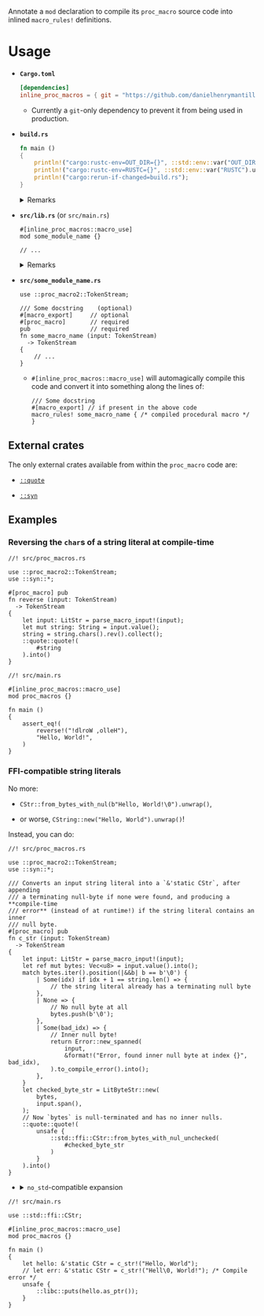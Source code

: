 Annotate a `mod` declaration to compile its `proc_macro` source code
into inlined `macro_rules!` definitions.

# Usage

  - **`Cargo.toml`**

    ```toml
    [dependencies]
    inline_proc_macros = { git = "https://github.com/danielhenrymantilla/rust-inline_proc_macros" }
    ```

      - Currently a `git`-only dependency to prevent it from being used in
        production.

  - **`build.rs`**

    ```rust
    fn main ()
    {
        println!("cargo:rustc-env=OUT_DIR={}", ::std::env::var("OUT_DIR").unwrap());
        println!("cargo:rustc-env=RUSTC={}", ::std::env::var("RUSTC").unwrap());
        println!("cargo:rerun-if-changed=build.rs");
    }
    ```

    <details><summary>Remarks</summary>

    This indeed hints at the procedural macros doing unorthodox stuff, such
    as invoking `rustc` or using the `OUT_DIR` filesystem, which are both things
    that a `build.rs` script, instead of a procedural macro, ought to do.

    While it is possible to implement the logic of this attribute macro with
    a `build.rs` script, the ergonomics would suffer a lot, making its usability
    hardly better that that of using an external `proc_macro = "true"` crate,
    defeating the purpose of the crate.

    That being said, Rust does not guarantee that procedural macros be allowed
    to interact with their environment like they currently do (it's rather an
    unfortunate byproduct of how they are implemented), so **be aware that this
    non `build.rs`-based approach could break with a new Rust release**.

    That's why it isn't super advisable to use this crate in production.

    That being said, by the time Rust does that change, if it ever does,
    we should have a full-featured WASM-encapsulation mechanism for procedural
    macros, which should incidentally allow to trivially implement what this
    crate achieves, that is, having inline procedural macros built-in into the
    build ecosystem, rendering this very crate obsolete.

    In other words, by the time this crate breaks, we won't be needing it 🙂

    </summary>

      - Using a `{}` instead of a `;` is necessary since in stable Rust
        a procedural macro attribute cannot be applied to a `mod name;`
        declaration.

      - Also, only the top-level module (`src/{lib,main}.rs`) is supported,
        due to limitations of procedural macros (they cannot know whence they
        are called), so the source code will always be loaded from
        `src/some_module_name.rs`.
    
    </details>

  - **`src/lib.rs`** (or `src/main.rs`)

    ```rust,no_run
    #[inline_proc_macros::macro_use]
    mod some_module_name {}

    // ...
    ```

    <details><summary>Remarks</summary>

      - Using a `{}` instead of a `;` is necessary since in stable Rust
        a procedural macro attribute cannot be applied to a `mod name;`
        declaration.

      - Also, only the top-level module (`src/{lib,main}.rs`) is supported,
        due to limitations of procedural macros (they cannot know whence they
        are called), so the source code will always be loaded from
        `src/some_module_name.rs`.
    
    </details>

  - **`src/some_module_name.rs`**

    ```rust,ignore
    use ::proc_macro2::TokenStream;

    /// Some docstring    (optional)
    #[macro_export]     // optional
    #[proc_macro]       // required
    pub                 // required
    fn some_macro_name (input: TokenStream)
      -> TokenStream
    {
        // ...
    }
    ```

      - `#[inline_proc_macros::macro_use]` will automagically compile this code
        and convert it into something along the lines of:

        ```rust,no_run
        /// Some docstring
        #[macro_export] // if present in the above code
        macro_rules! some_macro_name { /* compiled procedural macro */ }
        ```

## External crates

The only external crates available from within the `proc_macro` code are:

  - [`::quote`](https://docs.rs/quote)

  - [`::syn`](https://docs.rs/syn)

## Examples

### Reversing the `char`s of a string literal at compile-time

```rust,ignore
//! src/proc_macros.rs

use ::proc_macro2::TokenStream;
use ::syn::*;

#[proc_macro] pub
fn reverse (input: TokenStream)
  -> TokenStream
{
    let input: LitStr = parse_macro_input!(input);
    let mut string: String = input.value();
    string = string.chars().rev().collect();
    ::quote::quote!(
        #string
    ).into()
}
```

```rust,ignore
//! src/main.rs

#[inline_proc_macros::macro_use]
mod proc_macros {}

fn main ()
{
    assert_eq!(
        reverse!("!dlroW ,olleH"),
        "Hello, World!",
    )
}
```

### FFI-compatible string literals

No more:

  - `CStr::from_bytes_with_nul(b"Hello, World!\0").unwrap()`,

  - or worse, `CString::new("Hello, World").unwrap()`!

Instead, you can do:

```rust,ignore
//! src/proc_macros.rs

use ::proc_macro2::TokenStream;
use ::syn::*;

/// Converts an input string literal into a `&'static CStr`, after appending
/// a terminating null-byte if none were found, and producing a **compile-time
/// error** (instead of at runtime!) if the string literal contains an inner
/// null byte.
#[proc_macro] pub
fn c_str (input: TokenStream)
  -> TokenStream
{
    let input: LitStr = parse_macro_input!(input);
    let ref mut bytes: Vec<u8> = input.value().into();
    match bytes.iter().position(|&&b| b == b'\0') {
        | Some(idx) if idx + 1 == string.len() => {
            // the string literal already has a terminating null byte
        },
        | None => {
            // No null byte at all
            bytes.push(b'\0');
        },
        | Some(bad_idx) => {
            // Inner null byte!
            return Error::new_spanned(
                input,
                &format!("Error, found inner null byte at index {}", bad_idx),
            ).to_compile_error().into();
        },
    }
    let checked_byte_str = LitByteStr::new(
        bytes,
        input.span(),
    );
    // Now `bytes` is null-terminated and has no inner nulls.
    ::quote::quote!(
        unsafe {
            ::std::ffi::CStr::from_bytes_with_nul_unchecked(
                #checked_byte_str
            )
        }
    ).into()
}
```

  - <details><summary><code>no_std</code>-compatible expansion</summary>

    It's just a matter of expanding to a `&'static [u8]` instead of
    `&'static CStr`:

    ```rust,no_run
    // Now `bytes` is null-terminated and has no inner nulls.
    ::quote::quote!(
        {
            // Use a constant to coerce to a slice while remaining
            // `const`-compatible
            const IT: &'static [u8] = #checked_byte_str;
            IT
        }
    ).into()
    ```
    </details>

```rust,ignore
//! src/main.rs

use ::std::ffi::CStr;

#[inline_proc_macros::macro_use]
mod proc_macros {}

fn main ()
{
    let hello: &'static CStr = c_str!("Hello, World");
    // let err: &'static CStr = c_str!("Hell\0, World!"); /* Compile error */
    unsafe {
        ::libc::puts(hello.as_ptr());
    }
}
```
